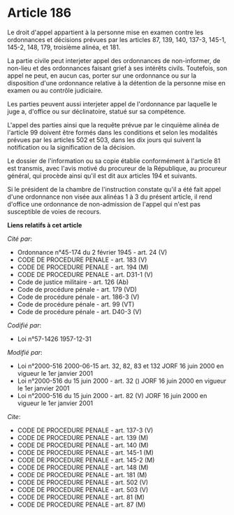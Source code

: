 # Article 186

Le droit d'appel appartient à la personne mise en examen contre les ordonnances et décisions prévues par les articles 87,
139, 140, 137-3, 145-1, 145-2, 148, 179, troisième alinéa, et 181.

La partie civile peut interjeter appel des ordonnances de non-informer, de non-lieu et des ordonnances faisant grief à ses
intérêts civils. Toutefois, son appel ne peut, en aucun cas, porter sur une ordonnance ou sur la disposition d'une ordonnance
relative à la détention de la personne mise en examen ou au contrôle judiciaire.

Les parties peuvent aussi interjeter appel de l'ordonnance par laquelle le juge a, d'office ou sur déclinatoire, statué sur
sa compétence.

L'appel des parties ainsi que la requête prévue par le cinquième alinéa de l'article 99 doivent être formés dans les
conditions et selon les modalités prévues par les articles 502 et 503, dans les dix jours qui suivent la notification ou la
signification de la décision.

Le dossier de l'information ou sa copie établie conformément à l'article 81 est transmis, avec l'avis motivé du procureur de
la République, au procureur général, qui procède ainsi qu'il est dit aux articles 194 et suivants.

Si le président de la chambre de l'instruction constate qu'il a été fait appel d'une ordonnance non visée aux alinéas 1 à 3
du présent article, il rend d'office une ordonnance de non-admission de l'appel qui n'est pas susceptible de voies de
recours.

**Liens relatifs à cet article**

_Cité par_:

  - Ordonnance n°45-174 du 2 février 1945 - art. 24 (V)
  - CODE DE PROCEDURE PENALE - art. 183 (V)
  - CODE DE PROCEDURE PENALE - art. 194 (M)
  - CODE DE PROCEDURE PENALE - art. D31-1 (V)
  - Code de justice militaire - art. 126 (Ab)
  - Code de procédure pénale - art. 179 (VD)
  - Code de procédure pénale - art. 186-3 (V)
  - Code de procédure pénale - art. 99 (VT)
  - Code de procédure pénale - art. D40-3 (V)

_Codifié par_:

  - Loi n°57-1426 1957-12-31

_Modifié par_:

  - Loi n°2000-516 2000-06-15 art. 32, 82, 83 et 132 JORF 16 juin 2000 en vigueur le 1er janvier 2001
  - Loi n°2000-516 du 15 juin 2000 - art. 32 () JORF 16 juin 2000 en vigueur le 1er janvier 2001
  - Loi n°2000-516 du 15 juin 2000 - art. 82 (V) JORF 16 juin 2000 en vigueur le 1er janvier 2001

_Cite_:

  - CODE DE PROCEDURE PENALE - art. 137-3 (V)
  - CODE DE PROCEDURE PENALE - art. 139 (M)
  - CODE DE PROCEDURE PENALE - art. 140 (M)
  - CODE DE PROCEDURE PENALE - art. 145-1 (M)
  - CODE DE PROCEDURE PENALE - art. 145-2 (M)
  - CODE DE PROCEDURE PENALE - art. 148 (M)
  - CODE DE PROCEDURE PENALE - art. 181 (M)
  - CODE DE PROCEDURE PENALE - art. 502 (V)
  - CODE DE PROCEDURE PENALE - art. 503 (V)
  - CODE DE PROCEDURE PENALE - art. 81 (M)
  - CODE DE PROCEDURE PENALE - art. 87 (M)
